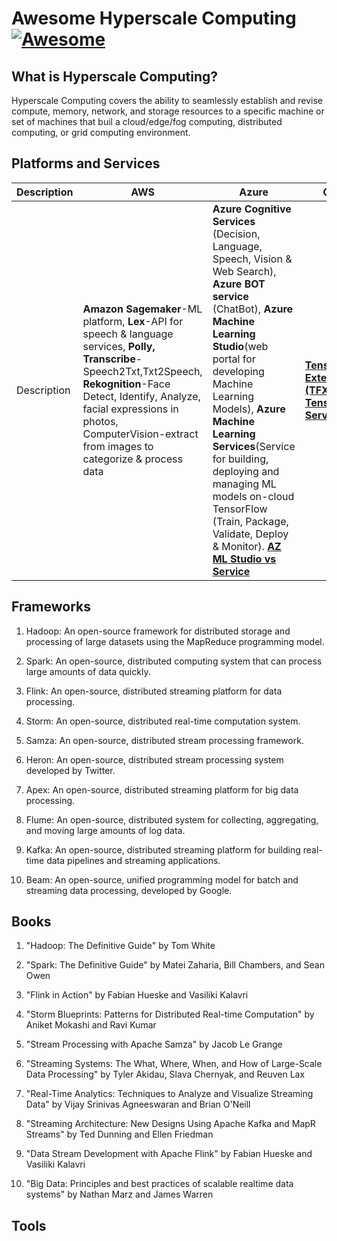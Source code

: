 # Awesome Hyperscale Computing  [![Awesome](https://awesome.re/badge.svg)](https://awesome.re)

## What is Hyperscale Computing?
Hyperscale Computing covers the ability to seamlessly establish and revise compute, memory, network, and storage resources to a specific machine or set of machines that buil a cloud/edge/fog computing, distributed computing, or grid computing environment. 

## Platforms and Services
| Description  | AWS | Azure | GCP |
|------------|-----|-------|-----|
| Description| **Amazon Sagemaker**-ML platform, **Lex**-API for speech & language services, **Polly, Transcribe**-Speech2Txt,Txt2Speech, **Rekognition**-Face Detect, Identify, Analyze, facial expressions in photos, ComputerVision-extract from images to categorize & process data| **Azure Cognitive Services** (Decision, Language, Speech, Vision & Web Search), **Azure BOT service** (ChatBot), **Azure Machine Learning Studio**(web portal for developing Machine Learning Models), **Azure Machine Learning Services**(Service for building, deploying and managing ML models on-cloud TensorFlow (Train, Package, Validate, Deploy & Monitor). [**AZ ML Studio vs Service**](https://www.codit.eu/blog/azure-machine-learning-studio-vs-services/?country_sel=be)  | [**TensorFlow Extended (TFX)**](https://www.tensorflow.org/tfx),  [**TensorFlow Serving**](https://www.tensorflow.org/tfx/guide/serving)|

## Frameworks

1. Hadoop: An open-source framework for distributed storage and processing of large datasets using the MapReduce programming model.

2. Spark: An open-source, distributed computing system that can process large amounts of data quickly.

3. Flink: An open-source, distributed streaming platform for data processing.

4. Storm: An open-source, distributed real-time computation system.

5. Samza: An open-source, distributed stream processing framework.

6. Heron: An open-source, distributed stream processing system developed by Twitter.

7. Apex: An open-source, distributed streaming platform for big data processing.

8. Flume: An open-source, distributed system for collecting, aggregating, and moving large amounts of log data.

9. Kafka: An open-source, distributed streaming platform for building real-time data pipelines and streaming applications.

10. Beam: An open-source, unified programming model for batch and streaming data processing, developed by Google.

## Books

1. "Hadoop: The Definitive Guide" by Tom White

2. "Spark: The Definitive Guide" by Matei Zaharia, Bill Chambers, and Sean Owen

3. "Flink in Action" by Fabian Hueske and Vasiliki Kalavri

4. "Storm Blueprints: Patterns for Distributed Real-time Computation" by Aniket Mokashi and Ravi Kumar

5. "Stream Processing with Apache Samza" by Jacob Le Grange

6. "Streaming Systems: The What, Where, When, and How of Large-Scale Data Processing" by Tyler Akidau, Slava Chernyak, and Reuven Lax

7. "Real-Time Analytics: Techniques to Analyze and Visualize Streaming Data" by Vijay Srinivas Agneeswaran and Brian O'Neill

8. "Streaming Architecture: New Designs Using Apache Kafka and MapR Streams" by Ted Dunning and Ellen Friedman

9. "Data Stream Development with Apache Flink" by Fabian Hueske and Vasiliki Kalavri

10. "Big Data: Principles and best practices of scalable realtime data systems" by Nathan Marz and James Warren

## Tools
